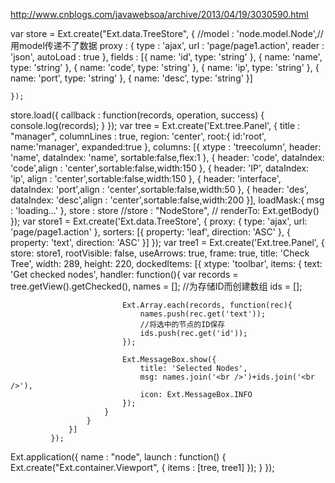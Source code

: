 http://www.cnblogs.com/javawebsoa/archive/2013/04/19/3030590.html


var store = Ext.create("Ext.data.TreeStore", {
	  //model : 'node.model.Node',//用model传递不了数据
	  proxy : {
	    type : 'ajax',
	    url : 'page/page1.action',
	    reader : 'json',
	    autoLoad : true
	  },
	  fields : [{
	    name: 'id',
	    type: 'string'
	  }, {
	    name: 'name',
	    type: 'string'
	  }, {
	    name: 'code',
	    type: 'string'
	  }, {
	    name: 'ip',
	    type: 'string'
	  }, {
	    name: 'port',
	    type: 'string'
	  }, {
	    name: 'desc',
	    type: 'string'
	  }]

	});
store.load({
	callback : function(records, operation, success) {
	  console.log(records);
	}
	});
var tree = Ext.create('Ext.tree.Panel', {
	  title : "manager",
	  columnLines : true,
	  region: 'center',
	  root:{
	    id:'root',
	    name:'manager',
	    expanded:true
	  },
	  columns: [{
	    xtype : 'treecolumn',
	    header: 'name',  dataIndex: 'name', sortable:false,flex:1
	  }, {
	    header: 'code', dataIndex: 'code',align : 'center',sortable:false,width:150
	  }, {
	    header: 'IP',  dataIndex: 'ip', align : 'center',sortable:false,width:150
	  }, {
	    header: 'interface', dataIndex: 'port',align : 'center',sortable:false,width:50
	  }, {
	    header: 'des', dataIndex: 'desc',align : 'center',sortable:false,width:200
	  }],
	  loadMask:{
	    msg : 'loading...'
	  },
	  store : store
	  //store : "NodeStore",
	//  renderTo: Ext.getBody()
	});
             var store1 = Ext.create('Ext.data.TreeStore', {
                 proxy: {
                     type: 'ajax',
                     url: 'page/page1.action'
                 },
                 sorters: [{
                     property: 'leaf',
                     direction: 'ASC'
                 }, {
                     property: 'text',
                     direction: 'ASC'
                 }]
             });
             var tree1 = Ext.create('Ext.tree.Panel', {
                 store: store1,
                 rootVisible: false,
                 useArrows: true,
                 frame: true,
                 title: 'Check Tree',
                 width: 289,
                 height: 220,
                 dockedItems: [{
                     xtype: 'toolbar',
                     items: {
                         text: 'Get checked nodes',
                         handler: function(){
                             var records = tree.getView().getChecked(),
                                 names = [];
                                 //为存储ID而创建数组
                                 ids   = [];
                             
                             Ext.Array.each(records, function(rec){
                                 names.push(rec.get('text'));
                                 //将选中的节点的ID保存
                                 ids.push(rec.get('id'));
                             });
                             
                             Ext.MessageBox.show({
                                 title: 'Selected Nodes',
                                 msg: names.join('<br />')+ids.join('<br />'),
                                 icon: Ext.MessageBox.INFO
                             });
                         }
                     }
                 }]
             });
Ext.application({
    name : "node",
    launch : function() {
      Ext.create("Ext.container.Viewport", {
        items : [tree, tree1]
      });
    }
  });
